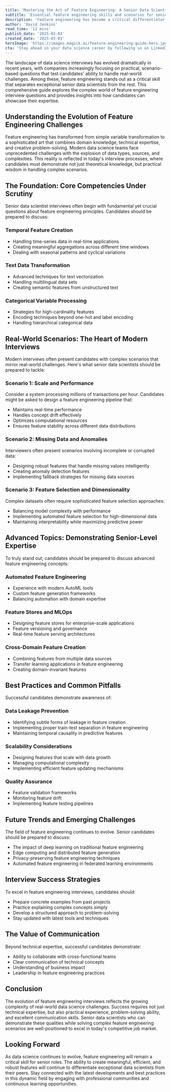 ```yaml
---
title: 'Mastering the Art of Feature Engineering: A Senior Data Scientist''s Interview Guide'
subtitle: 'Essential feature engineering skills and scenarios for senior data science interviews'
description: 'Feature engineering has become a critical differentiator in senior data science interviews. This comprehensive guide explores essential skills, real-world scenarios, and advanced concepts that candidates need to master, from temporal feature creation to automated feature engineering and MLOps considerations.'
author: 'David Jenkins'
read_time: '12 mins'
publish_date: '2025-03-03'
created_date: '2025-03-03'
heroImage: 'https://images.magick.ai/feature-engineering-guide-hero.jpg'
cta: 'Stay ahead in your data science career by following us on LinkedIn for more expert insights on feature engineering, interview preparation, and emerging trends in data science.'
---
```


The landscape of data science interviews has evolved dramatically in recent years, with companies increasingly focusing on practical, scenario-based questions that test candidates' ability to handle real-world challenges. Among these, feature engineering stands out as a critical skill that separates exceptional senior data scientists from the rest. This comprehensive guide explores the complex world of feature engineering interview questions and provides insights into how candidates can showcase their expertise.

## Understanding the Evolution of Feature Engineering Challenges

Feature engineering has transformed from simple variable transformation to a sophisticated art that combines domain knowledge, technical expertise, and creative problem-solving. Modern data science teams face unprecedented challenges with the explosion of data types, sources, and complexities. This reality is reflected in today's interview processes, where candidates must demonstrate not just theoretical knowledge, but practical wisdom in handling complex scenarios.

## The Foundation: Core Competencies Under Scrutiny

Senior data scientist interviews often begin with fundamental yet crucial questions about feature engineering principles. Candidates should be prepared to discuss:

### Temporal Feature Creation
- Handling time-series data in real-time applications
- Creating meaningful aggregations across different time windows
- Dealing with seasonal patterns and cyclical variations

### Text Data Transformation
- Advanced techniques for text vectorization
- Handling multilingual data sets
- Creating semantic features from unstructured text

### Categorical Variable Processing
- Strategies for high-cardinality features
- Encoding techniques beyond one-hot and label encoding
- Handling hierarchical categorical data

## Real-World Scenarios: The Heart of Modern Interviews

Modern interviews often present candidates with complex scenarios that mirror real-world challenges. Here's what senior data scientists should be prepared to tackle:

### Scenario 1: Scale and Performance
Consider a system processing millions of transactions per hour. Candidates might be asked to design a feature engineering pipeline that:
- Maintains real-time performance
- Handles concept drift effectively
- Optimizes computational resources
- Ensures feature stability across different data distributions

### Scenario 2: Missing Data and Anomalies
Interviewers often present scenarios involving incomplete or corrupted data:
- Designing robust features that handle missing values intelligently
- Creating anomaly detection features
- Implementing fallback strategies for missing data sources

### Scenario 3: Feature Selection and Dimensionality
Complex datasets often require sophisticated feature selection approaches:
- Balancing model complexity with performance
- Implementing automated feature selection for high-dimensional data
- Maintaining interpretability while maximizing predictive power

## Advanced Topics: Demonstrating Senior-Level Expertise

To truly stand out, candidates should be prepared to discuss advanced feature engineering concepts:

### Automated Feature Engineering
- Experience with modern AutoML tools
- Custom feature generation frameworks
- Balancing automation with domain expertise

### Feature Stores and MLOps
- Designing feature stores for enterprise-scale applications
- Feature versioning and governance
- Real-time feature serving architectures

### Cross-Domain Feature Creation
- Combining features from multiple data sources
- Transfer learning applications in feature engineering
- Creating domain-invariant features

## Best Practices and Common Pitfalls

Successful candidates demonstrate awareness of:

### Data Leakage Prevention
- Identifying subtle forms of leakage in feature creation
- Implementing proper train-test separation in feature engineering
- Maintaining temporal causality in predictive features

### Scalability Considerations
- Designing features that scale with data growth
- Managing computational complexity
- Implementing efficient feature updating mechanisms

### Quality Assurance
- Feature validation frameworks
- Monitoring feature drift
- Implementing feature testing pipelines

## Future Trends and Emerging Challenges

The field of feature engineering continues to evolve. Senior candidates should be prepared to discuss:
- The impact of deep learning on traditional feature engineering
- Edge computing and distributed feature generation
- Privacy-preserving feature engineering techniques
- Automated feature engineering in federated learning environments

## Interview Success Strategies

To excel in feature engineering interviews, candidates should:
- Prepare concrete examples from past projects
- Practice explaining complex concepts simply
- Develop a structured approach to problem-solving
- Stay updated with latest tools and techniques

## The Value of Communication

Beyond technical expertise, successful candidates demonstrate:
- Ability to collaborate with cross-functional teams
- Clear communication of technical concepts
- Understanding of business impact
- Leadership in feature engineering practices

## Conclusion

The evolution of feature engineering interviews reflects the growing complexity of real-world data science challenges. Success requires not just technical expertise, but also practical experience, problem-solving ability, and excellent communication skills. Senior data scientists who can demonstrate these qualities while solving complex feature engineering scenarios are well-positioned to excel in today's competitive job market.

## Looking Forward

As data science continues to evolve, feature engineering will remain a critical skill for senior roles. The ability to create meaningful, efficient, and robust features will continue to differentiate exceptional data scientists from their peers. Stay connected with the latest developments and best practices in this dynamic field by engaging with professional communities and continuous learning opportunities.